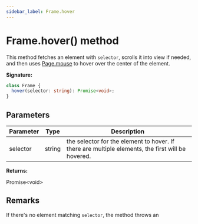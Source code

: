 ```yaml
---
sidebar_label: Frame.hover
---
```


# Frame.hover() method

This method fetches an element with `selector`, scrolls it into view if needed, and then uses [Page.mouse](./puppeteer.page.mouse.md) to hover over the center of the element.

**Signature:**

```typescript
class Frame {
  hover(selector: string): Promise<void>;
}
```

## Parameters

| Parameter | Type   | Description                                                                                       |
| --------- | ------ | ------------------------------------------------------------------------------------------------- |
| selector  | string | the selector for the element to hover. If there are multiple elements, the first will be hovered. |

**Returns:**

Promise&lt;void&gt;

## Remarks

If there's no element matching `selector`, the method throws an
